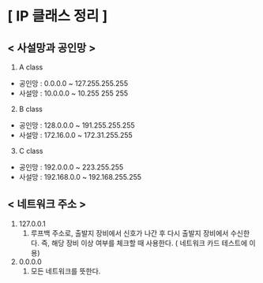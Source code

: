 # [ IP 클래스 정리 ]

## < 사설망과 공인망 > 

1. A class 

 - 공인망 : 0.0.0.0 ~  127.255.255.255
 - 사설망 : 10.0.0.0 ~ 10.255 255 255 

2. B class

- 공인망 : 128.0.0.0 ~ 191.255.255.255
- 사설망 : 172.16.0.0 ~ 172.31.255.255

3. C class 

- 공인망 : 192.0.0.0 ~ 223.255.255
- 사설망 : 192.168.0.0 ~ 192.168.255.255

## < 네트워크 주소 > 

1. 127.0.0.1
   1. 루프백 주소로, 출발지 장비에서 신호가 나간 후 다시 출발지 장비에서 수신한다. 즉, 해당 장비 이상 여부를 체크할 때 사용한다. ( 네트워크 카드 테스트에 이용)
2. 0.0.0.0
   1. 모든 네트워크를 뜻한다. 